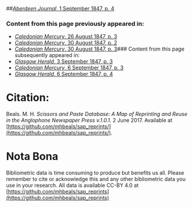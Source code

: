 ##[*Aberdeen Journal*, 1 September 1847, p. 4](https://mhbeals.github.io/sap_html/Aberdeen-Journal/Aberdeen-Journal-1-September-1847-p-4)

### Content from this page previously appeared in:
+ [*Caledonian Mercury*, 26 August 1847, p. 3](https://mhbeals.github.io/sap_html/Caledonian-Mercury/Caledonian-Mercury-26-August-1847-p-3)
+ [*Caledonian Mercury*, 30 August 1847, p. 2](https://mhbeals.github.io/sap_html/Caledonian-Mercury/Caledonian-Mercury-30-August-1847-p-2)
+ [*Caledonian Mercury*, 30 August 1847, p. 3](https://mhbeals.github.io/sap_html/Caledonian-Mercury/Caledonian-Mercury-30-August-1847-p-3)### Content from this page subsequently appeared in:
+ [*Glasgow Herald*, 3 September 1847, p. 3](https://mhbeals.github.io/sap_html/Glasgow-Herald/Glasgow-Herald-3-September-1847-p-3)
+ [*Caledonian Mercury*, 6 September 1847, p. 3](https://mhbeals.github.io/sap_html/Caledonian-Mercury/Caledonian-Mercury-6-September-1847-p-3)
+ [*Glasgow Herald*, 6 September 1847, p. 4](https://mhbeals.github.io/sap_html/Glasgow-Herald/Glasgow-Herald-6-September-1847-p-4)
                    
# Citation: 

Beals. M. H. *Scissors and Paste Database: A Map of Reprinting and Reuse in the Anglophone Newspaper Press v.1.0.1.* 2 June 2017. Available at [https://github.com/mhbeals/sap_reprints/](https://github.com/mhbeals/sap_reprints/). 
                    
# Nota Bona

Bibliometric data is time consuming to produce but benefits us all. Please remember to cite or acknowledge this and any other bibliometric data you use in your research. All data is available CC-BY 4.0 at [https://github.com/mhbeals/sap_reprints](https://github.com/mhbeals/sap_reprints)